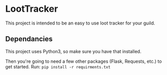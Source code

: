 # LootTracker #

This project is intended to be an easy to use loot tracker for your guild.

## Dependancies ##

This project uses Python3, so make sure you have that installed.

Then you're going to need a few other packages (Flask, Requests, etc.) to get started.
Run: `pip install -r requirments.txt`
